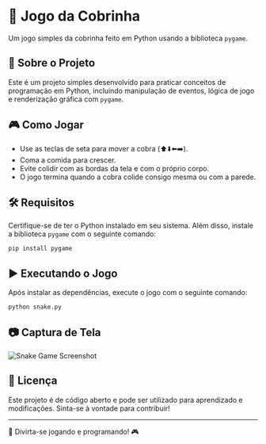 # 🐍 Jogo da Cobrinha

Um jogo simples da cobrinha feito em Python usando a biblioteca `pygame`.

## 📌 Sobre o Projeto

Este é um projeto simples desenvolvido para praticar conceitos de programação em Python, incluindo manipulação de eventos, lógica de jogo e renderização gráfica com `pygame`.

## 🎮 Como Jogar

- Use as teclas de seta para mover a cobra (⬆️⬇️⬅️➡️).
- Coma a comida para crescer.
- Evite colidir com as bordas da tela e com o próprio corpo.
- O jogo termina quando a cobra colide consigo mesma ou com a parede.

## 🛠 Requisitos

Certifique-se de ter o Python instalado em seu sistema. Além disso, instale a biblioteca `pygame` com o seguinte comando:

```sh
pip install pygame
```

## ▶️ Executando o Jogo

Após instalar as dependências, execute o jogo com o seguinte comando:

```sh
python snake.py
```

## 📷 Captura de Tela

![Snake Game Screenshot](https://via.placeholder.com/600x400.png?text=Snake+Game)

## 📜 Licença

Este projeto é de código aberto e pode ser utilizado para aprendizado e modificações. Sinta-se à vontade para contribuir!

---

🚀 Divirta-se jogando e programando! 🎮

